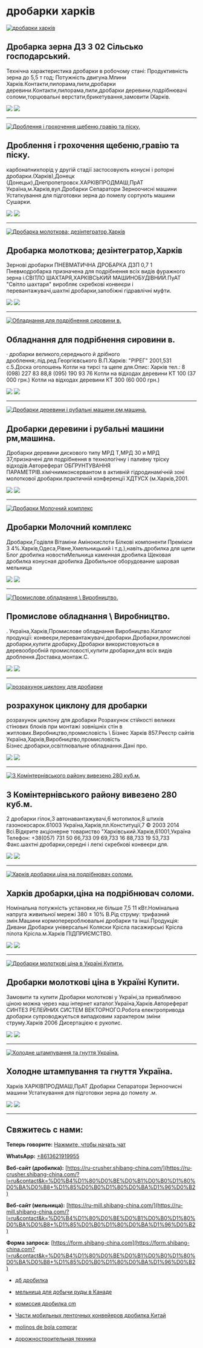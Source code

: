 # дробарки харків

<a href="https://swt.shibang-china.com/?l=ru&img&k=%D0%B4%D1%80%D0%BE%D0%B1%D0%B0%D1%80%D0%BA%D0%B8+%D1%85%D0%B0%D1%80%D0%BA%D1%96%D0%B2" target="_blank">![дробарки харків](http://static.shibang-china.com/all-800x300/234.jpg)</a>

## Дробарка зерна ДЗ 3 02 Сільсько господарський.
Технічна характеристика дробарки в робочому стані: Продуктивність зерна до 5,5 т год; Потужність двигуна.Млини Харків.Контакти,пилорама,пили,дробарки деревини.Контакти,пилорама,пили,дробарки деревини,подрібнювачі соломи,торцювальні верстати,брикетування,замовити (Харків.


<a href="https://whatsapp.shibangsoft.com/WhatsApp.php" target="_blank" title="WhatsApp">![](http://static.shibang-china.com/icon/whatsapp.png)</a> <a href="https://swt.shibang-china.com/?l=ru&icon&k=%D0%B4%D1%80%D0%BE%D0%B1%D0%B0%D1%80%D0%BA%D0%B8+%D1%85%D0%B0%D1%80%D0%BA%D1%96%D0%B2" target="_blank">![](http://static.shibang-china.com/icon/chat-ru.png)</a>

---

<a href="https://swt.shibang-china.com/?l=ru&img&k=%D0%B4%D1%80%D0%BE%D0%B1%D0%B0%D1%80%D0%BA%D0%B8+%D1%85%D0%B0%D1%80%D0%BA%D1%96%D0%B2" target="_blank">![Дроблення і грохочення щебеню,гравію та піску.](http://static.shibang-china.com/all-800x300/109.jpg)</a>

## Дроблення і грохочення щебеню,гравію та піску.
карбонатнихпорід у другій стадії застосовують конусні і роторні дробарки.(Харків),Донецк (Донецьк),Днепропетровск.ХАРКІВПРОДМАШ,ПрАТ Українa,м.Харків,вул.Дробарки Сепаратори Зерноочисні машини Устаткування для підготовки зерна до помелу сортують машини Сушарки.


<a href="https://whatsapp.shibangsoft.com/WhatsApp.php" target="_blank" title="WhatsApp">![](http://static.shibang-china.com/icon/whatsapp.png)</a> <a href="https://swt.shibang-china.com/?l=ru&icon&k=%D0%B4%D1%80%D0%BE%D0%B1%D0%B0%D1%80%D0%BA%D0%B8+%D1%85%D0%B0%D1%80%D0%BA%D1%96%D0%B2" target="_blank">![](http://static.shibang-china.com/icon/chat-ru.png)</a>

---

<a href="https://swt.shibang-china.com/?l=ru&img&k=%D0%B4%D1%80%D0%BE%D0%B1%D0%B0%D1%80%D0%BA%D0%B8+%D1%85%D0%B0%D1%80%D0%BA%D1%96%D0%B2" target="_blank">![Дробарка молоткова; дезінтегратор,Харків](http://static.shibang-china.com/all-800x300/1341.jpg)</a>

## Дробарка молоткова; дезінтегратор,Харків
Зернові дробарки ПНЕВМАТИЧНА ДРОБАРКА ДЗП 0,7 1 Пневмодробарка призначена для подрібнення всіх видів фуражного зерна і.СВІТЛО ШАХТАРЯ,ХАРКІВСЬКИЙ МАШИНОБУДІВНИЙ.ПуАТ &quot;Світло шахтаря&quot; виробляє скребкові конвеєри і перевантажувачі,шахтні дробарки,запобіжні гідравлічні муфти.


<a href="https://whatsapp.shibangsoft.com/WhatsApp.php" target="_blank" title="WhatsApp">![](http://static.shibang-china.com/icon/whatsapp.png)</a> <a href="https://swt.shibang-china.com/?l=ru&icon&k=%D0%B4%D1%80%D0%BE%D0%B1%D0%B0%D1%80%D0%BA%D0%B8+%D1%85%D0%B0%D1%80%D0%BA%D1%96%D0%B2" target="_blank">![](http://static.shibang-china.com/icon/chat-ru.png)</a>

---

<a href="https://swt.shibang-china.com/?l=ru&img&k=%D0%B4%D1%80%D0%BE%D0%B1%D0%B0%D1%80%D0%BA%D0%B8+%D1%85%D0%B0%D1%80%D0%BA%D1%96%D0%B2" target="_blank">![Обладнання для подрібнення сировини в.](http://static.shibang-china.com/all-800x300/364.jpg)</a>

## Обладнання для подрібнення сировини в.
&#183; дробарки великого,середнього й дрібного дроблення;.під.ред.Георгієвського В.П.Харків: &quot;РІРЕГ&quot; 2001,531 с.5.Доска оголошень Котли на тирсі та щепе для.Опис: Харків тел.: 8 (098) 227 83 88,8 (095) 190 93 76 Котли на відходах деревини КТ 100 (37 000 грн.) Котли на відходах деревини КТ 300 (60 000 грн.)


<a href="https://whatsapp.shibangsoft.com/WhatsApp.php" target="_blank" title="WhatsApp">![](http://static.shibang-china.com/icon/whatsapp.png)</a> <a href="https://swt.shibang-china.com/?l=ru&icon&k=%D0%B4%D1%80%D0%BE%D0%B1%D0%B0%D1%80%D0%BA%D0%B8+%D1%85%D0%B0%D1%80%D0%BA%D1%96%D0%B2" target="_blank">![](http://static.shibang-china.com/icon/chat-ru.png)</a>

---

<a href="https://swt.shibang-china.com/?l=ru&img&k=%D0%B4%D1%80%D0%BE%D0%B1%D0%B0%D1%80%D0%BA%D0%B8+%D1%85%D0%B0%D1%80%D0%BA%D1%96%D0%B2" target="_blank">![Дробарки деревини і рубальні машини рм,машина.](http://static.shibang-china.com/all-800x300/1239.jpg)</a>

## Дробарки деревини і рубальні машини рм,машина.
Дробарки деревини дискового типу МРД Т,МРД 30 и МРД 37,призначені для подрібнення в технологічну і паливну тріску відходів.Автореферат ОБҐРУНТУВАННЯ ПАРАМЕТРІВ.хімічнимконсервантом в активній гідродинамічній зоні молоткової дробарки.практичній конференції ХДТУСХ (м.Харків,2001.


<a href="https://whatsapp.shibangsoft.com/WhatsApp.php" target="_blank" title="WhatsApp">![](http://static.shibang-china.com/icon/whatsapp.png)</a> <a href="https://swt.shibang-china.com/?l=ru&icon&k=%D0%B4%D1%80%D0%BE%D0%B1%D0%B0%D1%80%D0%BA%D0%B8+%D1%85%D0%B0%D1%80%D0%BA%D1%96%D0%B2" target="_blank">![](http://static.shibang-china.com/icon/chat-ru.png)</a>

---

<a href="https://swt.shibang-china.com/?l=ru&img&k=%D0%B4%D1%80%D0%BE%D0%B1%D0%B0%D1%80%D0%BA%D0%B8+%D1%85%D0%B0%D1%80%D0%BA%D1%96%D0%B2" target="_blank">![Дробарки Молочний комплекс](http://static.shibang-china.com/all-800x300/919.jpg)</a>

## Дробарки Молочний комплекс
Дробарки,Годівля Вітаміни Амінокислоти Білкові компоненти Премікси 3 4%.Харків,Одеса,Рівне,Хмельницький і т.д.),навіть.дробилка для щепи Блог дробилка новостиМельница каменная дробилка Щековая дробилка конусная дробилка Дробильное оборудование шаровая мельница


<a href="https://whatsapp.shibangsoft.com/WhatsApp.php" target="_blank" title="WhatsApp">![](http://static.shibang-china.com/icon/whatsapp.png)</a> <a href="https://swt.shibang-china.com/?l=ru&icon&k=%D0%B4%D1%80%D0%BE%D0%B1%D0%B0%D1%80%D0%BA%D0%B8+%D1%85%D0%B0%D1%80%D0%BA%D1%96%D0%B2" target="_blank">![](http://static.shibang-china.com/icon/chat-ru.png)</a>

---

<a href="https://swt.shibang-china.com/?l=ru&img&k=%D0%B4%D1%80%D0%BE%D0%B1%D0%B0%D1%80%D0%BA%D0%B8+%D1%85%D0%B0%D1%80%D0%BA%D1%96%D0%B2" target="_blank">![Промислове обладнання \ Виробництво.](http://static.shibang-china.com/all-800x300/431.jpg)</a>

## Промислове обладнання \ Виробництво.
. Україна,Харків,Промислове обладнання Виробництво.Каталог продукції: конвеєри,перевантажувачі,дробарки.Дробарки,промислові дробарки,купити дробарку.Дробарки використовуються в деревообробній промисловості,купити дробарки,для всіх видів дроблення.Доставка,монтаж.С.


<a href="https://whatsapp.shibangsoft.com/WhatsApp.php" target="_blank" title="WhatsApp">![](http://static.shibang-china.com/icon/whatsapp.png)</a> <a href="https://swt.shibang-china.com/?l=ru&icon&k=%D0%B4%D1%80%D0%BE%D0%B1%D0%B0%D1%80%D0%BA%D0%B8+%D1%85%D0%B0%D1%80%D0%BA%D1%96%D0%B2" target="_blank">![](http://static.shibang-china.com/icon/chat-ru.png)</a>

---

<a href="https://swt.shibang-china.com/?l=ru&img&k=%D0%B4%D1%80%D0%BE%D0%B1%D0%B0%D1%80%D0%BA%D0%B8+%D1%85%D0%B0%D1%80%D0%BA%D1%96%D0%B2" target="_blank">![розрахунок циклону для дробарки](http://static.shibang-china.com/all-800x300/656.jpg)</a>

## розрахунок циклону для дробарки
розрахунок циклону для дробарки Розрахунок стійкості великих стінових блоків при монтажі зовнішніх стін в житлових.Виробництво,промисловість \ Бізнес Харків 857.Реєстр сайтів  Україна,Харків,Виробництво,промисловість Бізнес.дробарки,освітлювальне обладнання.Дані про.


<a href="https://whatsapp.shibangsoft.com/WhatsApp.php" target="_blank" title="WhatsApp">![](http://static.shibang-china.com/icon/whatsapp.png)</a> <a href="https://swt.shibang-china.com/?l=ru&icon&k=%D0%B4%D1%80%D0%BE%D0%B1%D0%B0%D1%80%D0%BA%D0%B8+%D1%85%D0%B0%D1%80%D0%BA%D1%96%D0%B2" target="_blank">![](http://static.shibang-china.com/icon/chat-ru.png)</a>

---

<a href="https://swt.shibang-china.com/?l=ru&img&k=%D0%B4%D1%80%D0%BE%D0%B1%D0%B0%D1%80%D0%BA%D0%B8+%D1%85%D0%B0%D1%80%D0%BA%D1%96%D0%B2" target="_blank">![З Комінтернівського району вивезено 280 куб.м.](http://static.shibang-china.com/all-800x300/1529.jpg)</a>

## З Комінтернівського району вивезено 280 куб.м.
2 дробарки гілок,3 автонавантажувачі,6 мотопилок,8 штихів газонокосарок.61003 Україна,Харків,пл.Конституції,7 &#169; 2003 2014 Всі.Відкрите акціонерне товариство &quot;Харківський.Харків,61001,Україна Телефон: +38(057) 731 50 66,733 09 69,733 16 88,733 19 53,733 Факс.шахтні дробарки,середні і легкі скребкові конвеєри для.


<a href="https://whatsapp.shibangsoft.com/WhatsApp.php" target="_blank" title="WhatsApp">![](http://static.shibang-china.com/icon/whatsapp.png)</a> <a href="https://swt.shibang-china.com/?l=ru&icon&k=%D0%B4%D1%80%D0%BE%D0%B1%D0%B0%D1%80%D0%BA%D0%B8+%D1%85%D0%B0%D1%80%D0%BA%D1%96%D0%B2" target="_blank">![](http://static.shibang-china.com/icon/chat-ru.png)</a>

---

<a href="https://swt.shibang-china.com/?l=ru&img&k=%D0%B4%D1%80%D0%BE%D0%B1%D0%B0%D1%80%D0%BA%D0%B8+%D1%85%D0%B0%D1%80%D0%BA%D1%96%D0%B2" target="_blank">![Харків дробарки,ціна на подрібнювач соломи.](http://static.shibang-china.com/all-800x300/798.jpg)</a>

## Харків дробарки,ціна на подрібнювач соломи.
Номінальна потужність установки,не більше 7,5 11 кВт.Номінальна напруга живильної мережі 380 &#177; 10% В.Рід струму: трифазний змін.Машини кормоперероблювальні дробарки та інші.Продукція: Дивани Дробарки універсальні Коляски Крісла пасажирські Крісла пілота Крісла.м.Харків ПІДПРИЄМСТВО.


<a href="https://whatsapp.shibangsoft.com/WhatsApp.php" target="_blank" title="WhatsApp">![](http://static.shibang-china.com/icon/whatsapp.png)</a> <a href="https://swt.shibang-china.com/?l=ru&icon&k=%D0%B4%D1%80%D0%BE%D0%B1%D0%B0%D1%80%D0%BA%D0%B8+%D1%85%D0%B0%D1%80%D0%BA%D1%96%D0%B2" target="_blank">![](http://static.shibang-china.com/icon/chat-ru.png)</a>

---

<a href="https://swt.shibang-china.com/?l=ru&img&k=%D0%B4%D1%80%D0%BE%D0%B1%D0%B0%D1%80%D0%BA%D0%B8+%D1%85%D0%B0%D1%80%D0%BA%D1%96%D0%B2" target="_blank">![Дробарки молоткові ціна в Україні Купити.](http://static.shibang-china.com/all-800x300/822.jpg)</a>

## Дробарки молоткові ціна в Україні Купити.
Замовити та купити Дробарки молоткові у Україні,за привабливою ціною можна через наш інтернет каталог.Україна,Харків.Автореферат СИНТЕЗ РЕЛЕЙНИХ СИСТЕМ ВЕКТОРНОГО.Робота електропривода дробарки супроводжується випадковим характером зміни струму.Харків 2006 Дисертацією є рукопис.


<a href="https://whatsapp.shibangsoft.com/WhatsApp.php" target="_blank" title="WhatsApp">![](http://static.shibang-china.com/icon/whatsapp.png)</a> <a href="https://swt.shibang-china.com/?l=ru&icon&k=%D0%B4%D1%80%D0%BE%D0%B1%D0%B0%D1%80%D0%BA%D0%B8+%D1%85%D0%B0%D1%80%D0%BA%D1%96%D0%B2" target="_blank">![](http://static.shibang-china.com/icon/chat-ru.png)</a>

---

<a href="https://swt.shibang-china.com/?l=ru&img&k=%D0%B4%D1%80%D0%BE%D0%B1%D0%B0%D1%80%D0%BA%D0%B8+%D1%85%D0%B0%D1%80%D0%BA%D1%96%D0%B2" target="_blank">![Холодне штампування та гнуття Україна.](http://static.shibang-china.com/all-800x300/1107.jpg)</a>

## Холодне штампування та гнуття Україна.
Харків ХАРКІВПРОДМАШ,ПрАТ Дробарки Сепаратори Зерноочисні машини Устаткування для підготовки зерна до помелу .м.

<a href="https://whatsapp.shibangsoft.com/WhatsApp.php" target="_blank" title="WhatsApp">![](http://static.shibang-china.com/icon/whatsapp.png)</a> <a href="https://swt.shibang-china.com/?l=ru&icon&k=%D0%B4%D1%80%D0%BE%D0%B1%D0%B0%D1%80%D0%BA%D0%B8+%D1%85%D0%B0%D1%80%D0%BA%D1%96%D0%B2" target="_blank">![](http://static.shibang-china.com/icon/chat-ru.png)</a>

---
## Свяжитесь с нами:

**Теперь говорите:** [Нажмите, чтобы начать чат](https://swt.shibang-china.com?l=ru&contact&k=%D0%B4%D1%80%D0%BE%D0%B1%D0%B0%D1%80%D0%BA%D0%B8+%D1%85%D0%B0%D1%80%D0%BA%D1%96%D0%B2)

**WhatsApp:**  [+8613621919955](https://whatsapp.shibangsoft.com/WhatsApp.php)

**Веб-сайт (дробилка):** [https://ru-crusher.shibang-china.com/](https://ru-crusher.shibang-china.com/?l=ru&contact&k=%D0%B4%D1%80%D0%BE%D0%B1%D0%B0%D1%80%D0%BA%D0%B8+%D1%85%D0%B0%D1%80%D0%BA%D1%96%D0%B2)

**Веб-сайт (мельница):** [https://ru-mill.shibang-china.com/](https://ru-mill.shibang-china.com/?l=ru&contact&k=%D0%B4%D1%80%D0%BE%D0%B1%D0%B0%D1%80%D0%BA%D0%B8+%D1%85%D0%B0%D1%80%D0%BA%D1%96%D0%B2)

**Форма запроса:** [https://form.shibang-china.com](https://form.shibang-china.com?l=ru&contact&k=%D0%B4%D1%80%D0%BE%D0%B1%D0%B0%D1%80%D0%BA%D0%B8+%D1%85%D0%B0%D1%80%D0%BA%D1%96%D0%B2)

* [дб дробилка](../113/%D0%B4%D0%B1%20%D0%B4%D1%80%D0%BE%D0%B1%D0%B8%D0%BB%D0%BA%D0%B0.md)

* [мельница для добычи руды в Канаде](../117/%D0%BC%D0%B5%D0%BB%D1%8C%D0%BD%D0%B8%D1%86%D0%B0%20%D0%B4%D0%BB%D1%8F%20%D0%B4%D0%BE%D0%B1%D1%8B%D1%87%D0%B8%20%D1%80%D1%83%D0%B4%D1%8B%20%D0%B2%20%D0%9A%D0%B0%D0%BD%D0%B0%D0%B4%D0%B5.md)

* [комиссия дробилка cm](../110/%D0%BA%D0%BE%D0%BC%D0%B8%D1%81%D1%81%D0%B8%D1%8F%20%D0%B4%D1%80%D0%BE%D0%B1%D0%B8%D0%BB%D0%BA%D0%B0%20cm.md)

* [Части мобильных ленточных конвейеров дробилка Китай](../111/%D0%A7%D0%B0%D1%81%D1%82%D0%B8%20%D0%BC%D0%BE%D0%B1%D0%B8%D0%BB%D1%8C%D0%BD%D1%8B%D1%85%20%D0%BB%D0%B5%D0%BD%D1%82%D0%BE%D1%87%D0%BD%D1%8B%D1%85%20%D0%BA%D0%BE%D0%BD%D0%B2%D0%B5%D0%B9%D0%B5%D1%80%D0%BE%D0%B2%20%D0%B4%D1%80%D0%BE%D0%B1%D0%B8%D0%BB%D0%BA%D0%B0%20%D0%9A%D0%B8%D1%82%D0%B0%D0%B9.md)

* [molinos de bola comprar](../110/molinos%20de%20bola%20comprar.md)

* [дорожностроительная техника](../106/%D0%B4%D0%BE%D1%80%D0%BE%D0%B6%D0%BD%D0%BE%D1%81%D1%82%D1%80%D0%BE%D0%B8%D1%82%D0%B5%D0%BB%D1%8C%D0%BD%D0%B0%D1%8F%20%D1%82%D0%B5%D1%85%D0%BD%D0%B8%D0%BA%D0%B0.md)